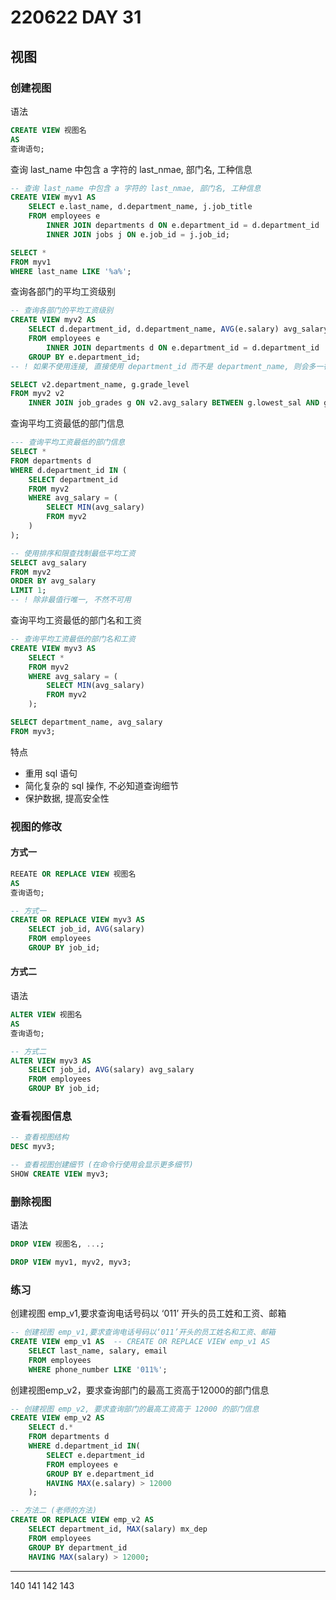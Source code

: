 # 220622 DAY 31

## 视图

### 创建视图

语法

```sql
CREATE VIEW 视图名
AS
查询语句;
```

查询 last_name 中包含 a 字符的 last_nmae, 部门名, 工种信息

```sql
-- 查询 last_name 中包含 a 字符的 last_nmae, 部门名, 工种信息
CREATE VIEW myv1 AS
    SELECT e.last_name, d.department_name, j.job_title
    FROM employees e
        INNER JOIN departments d ON e.department_id = d.department_id
        INNER JOIN jobs j ON e.job_id = j.job_id;

SELECT *
FROM myv1
WHERE last_name LIKE '%a%';
```

查询各部门的平均工资级别

```sql
-- 查询各部门的平均工资级别
CREATE VIEW myv2 AS
    SELECT d.department_id, d.department_name, AVG(e.salary) avg_salary
    FROM employees e
        INNER JOIN departments d ON e.department_id = d.department_id
    GROUP BY e.department_id;
-- ! 如果不使用连接, 直接使用 department_id 而不是 department_name, 则会多一行 department_id 为 NULL

SELECT v2.department_name, g.grade_level
FROM myv2 v2
    INNER JOIN job_grades g ON v2.avg_salary BETWEEN g.lowest_sal AND g.highest_sal;
```

查询平均工资最低的部门信息

```sql
--- 查询平均工资最低的部门信息
SELECT *
FROM departments d
WHERE d.department_id IN (
    SELECT department_id
    FROM myv2
    WHERE avg_salary = (
        SELECT MIN(avg_salary)
        FROM myv2
    )
);

-- 使用排序和限查找制最低平均工资
SELECT avg_salary
FROM myv2
ORDER BY avg_salary
LIMIT 1;
-- ! 除非最值行唯一, 不然不可用
```

查询平均工资最低的部门名和工资

```sql
-- 查询平均工资最低的部门名和工资
CREATE VIEW myv3 AS
    SELECT *
    FROM myv2
    WHERE avg_salary = (
        SELECT MIN(avg_salary)
        FROM myv2
    );

SELECT department_name, avg_salary
FROM myv3;
```


特点

- 重用 sql 语句
- 简化复杂的 sql 操作, 不必知道查询细节
- 保护数据, 提高安全性


### 视图的修改

#### 方式一

```sql
REEATE OR REPLACE VIEW 视图名
AS
查询语句;
```

```sql
-- 方式一
CREATE OR REPLACE VIEW myv3 AS
    SELECT job_id, AVG(salary)
    FROM employees
    GROUP BY job_id;
```


#### 方式二

语法

```sql
ALTER VIEW 视图名
AS
查询语句;
```

```sql
-- 方式二
ALTER VIEW myv3 AS
    SELECT job_id, AVG(salary) avg_salary
    FROM employees
    GROUP BY job_id;
```


### 查看视图信息

```sql
-- 查看视图结构
DESC myv3;

-- 查看视图创建细节 (在命令行使用会显示更多细节)
SHOW CREATE VIEW myv3;
```


### 删除视图

语法

```sql
DROP VIEW 视图名, ...;
```

```sql
DROP VIEW myv1, myv2, myv3;
```


### 练习

创建视图 emp_v1,要求查询电话号码以 ‘011’ 开头的员工姓和工资、邮箱

```sql
-- 创建视图 emp_v1,要求查询电话号码以‘011’开头的员工姓名和工资、邮箱
CREATE VIEW emp_v1 AS  -- CREATE OR REPLACE VIEW emp_v1 AS
    SELECT last_name, salary, email
    FROM employees
    WHERE phone_number LIKE '011%';
```

创建视图emp_v2，要求查询部门的最高工资高于12000的部门信息

```sql
-- 创建视图 emp_v2, 要求查询部门的最高工资高于 12000 的部门信息
CREATE VIEW emp_v2 AS
    SELECT d.*
    FROM departments d
    WHERE d.department_id IN(
        SELECT e.department_id
        FROM employees e
        GROUP BY e.department_id
        HAVING MAX(e.salary) > 12000
    );

-- 方法二 (老师的方法)
CREATE OR REPLACE VIEW emp_v2 AS
    SELECT department_id, MAX(salary) mx_dep
    FROM employees
    GROUP BY department_id
    HAVING MAX(salary) > 12000;
```



---
140
141
142
143
